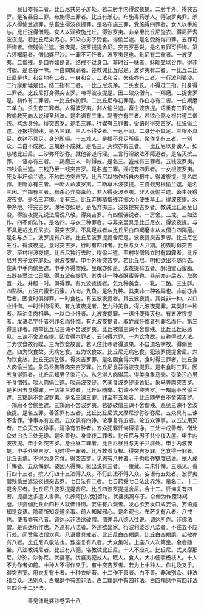 <!-- { "loadSidebar": true } -->
　　昼日亦有二者。比丘尼共男子屏处。若二肘半内得波夜提。二肘半外。得突吉罗。是名昼日二罪。布施得三罪者。比丘有杀心。布施毒药杀人。得波罗夷罪。杀非人得偷兰遮罪。杀畜生得波夜提罪。是名布施三罪。受施得四罪者。女人以手施与。比丘捉得僧残。女人以淫欲施比丘。得波罗夷。非亲里比丘尼施衣。得尼萨耆波夜提。若比丘尼染污心。知染心男子受食。得偷兰遮。是名受施得四罪。五罪可忏悔者。僧残偷兰遮。波夜提。波罗提提舍尼。突吉罗恶说。是名五罪可忏悔。第六须羯磨者。僧伽婆尸沙。一罪不可忏者。波罗夷是也。毗尼有二重者。一波罗夷。二僧残。身口亦如是者。结戒不过身口。非时谷一味者。稣毗盐以谷作。得非时服。是名谷一味。一白四羯磨者。差教诫比丘尼是。波罗夷有二者。一比丘二比丘尼是也。和合地有二者。一身和合。二法和合。失夜亦有二者。一行波利婆沙。二行摩那埵是也。结二指有二者。一比丘尼洗净。二头发长。不得过二指。打身得二罪者。比丘尼打身得突吉罗。啼得波夜提是。因二破众僧有。一羯磨。二捉舍罗是。初作有二罪者。一比丘作初罪。二比丘尼作初罪是。作白亦有二者。一白羯磨二单白。杀生有三罪者。人得波罗夷。非人偷兰遮。畜生波夜提。语重有三罪者。教偷教死向人说得圣利法。是名语有三重。骂詈亦有三者。若欲心骂女根谷道二僧残。骂余身分。得突吉罗。是名三罪。行媒有三罪者。受语时得突吉罗。往说偷兰遮。还报得僧残。是名三罪。三人不得受者。一远不闻。二身分不具足。三根不具足。衣钵不具足。身分所摄。十三难人。是根不具足所摄。聚作复有三者。一别众。二白不成就。三羯磨不成就。是名三。灭摈亦有三者。一比丘尼以身谤人。如慈地比丘尼。二沙弥坏沙弥。就他谷道行淫。三言行淫欲法不障道者。是名灭摈三罪。一语亦有三者。一羯磨三人一时得戒。是名三。盗戒有三罪者。五钱波罗夷。四钱偷兰遮。三钱乃至一钱突吉罗。是名盗三罪。淫戒有四罪者。一女根波罗夷。死女半坏偷兰遮。不触四边突吉罗。比丘尼以物作根自内根中。得波夜提。是名四罪。正断亦有三者。一断人命波罗夷。二断草木波夜提。三自截男根偷兰遮。是名三因。弃掷有三者。有杀心弃掷毒药。若人得死波罗夷。非人死偷兰遮。畜生死得波夜提。是名三弃掷。复有三。比丘弃掷精僧残弃掷大小便生草上。得波夜提。水中净地。得突吉罗。涕唾亦如是。是名弃掷三。波夜提突吉罗者。教诫比丘尼至日没。得波夜提先说法后说八敬。得突吉罗。有四信佛说者。一房舍。二戒。三如法作。四不如法作。是名四。与衣二种罪者。与非亲里具足比丘尼衣。得波夜提。与不具足戒比丘尼衣。得突吉罗。不具足戒者从比丘尼白四羯磨未从大僧白四羯磨。是名与衣二。波罗提有八者。比丘尼波罗提提舍尼是。波夜提突吉罗者。比丘尼乞生谷。得波夜提。食时突吉罗。行时有四罪者。比丘与女人共期。初去时得突吉罗。至村得波夜提。比丘尼独行去时。得偷兰遮。至村得僧残立时有四罪者。比丘尼共男子立在屏处。得波夜提。申手外得突吉罗。若比丘尼。明相欲出不随伴去。住离申手内偷兰遮。申手外得僧残。坐眠亦如是。波夜提有五者。酥油蜜石蜜脂。五器各受过七日服。得五波夜提罪。其类非一种者酥蜜等也。非前亦非后者。取聚置一处。并服一时。俱得罪。有九波夜提者。乞九种美食。一乳。二酪。三生酥。四熟酥。五油六蜜七石蜜。八肉。九鱼。是名九种。其类非一种各异也。非前亦非后者。因食时俱得罪。一时食也。有五波夜提者。其五波夜提。其类非一种。以口业忏悔。一时忏悔得灭。有九波夜提者。乞九种美食。得九波夜提罪。其类非一种者。酥油鱼肉相异。一以口业忏者。九波夜提罪。一语忏便得灭也。有五波夜提者。发语名字忏者列罪名而忏悔。有九波夜提者。取姓成忏悔者列罪名而忏。第三得三罪者。随举比丘尼三谏不舍波罗夷。比丘被僧三谏不舍僧残。比丘比丘尼恶见。三谏不舍波夜提。因食得六罪者。云何得六罪。一为饮食故。自称得过人法。二为饮食故行媒。三为饮食故言。若人住此寺者得道果。不自道名字故。得偷兰遮。四为饮食故。无病乞食。五为饮食故。比丘尼无病乞食。犯波罗提提舍尼。六为饮食故。比丘无病乞饭。得突吉罗罪。是名因食得六罪。食时得三罪者。比丘食人肉偷兰遮。象马龙狗等肉突吉罗罪。比丘尼食蒜得波夜提罪。是名食时三罪。因五食得罪者。比丘尼知男子染污心。从乞得人肉得蒜。得美食象马肉。受染污心男子食僧残。啖人肉偷兰遮。啖蒜波夜提。乞美食波罗提提舍尼。象马等肉突吉罗。是名因五食得罪。一切第三过者。比丘尼随举。初谏不舍突吉罗。一羯磨不舍偷兰遮。三羯磨不舍波罗夷。是名三谏三罪。罪至有五处者。比丘随举白不舍突吉罗。一羯磨不舍偷兰遮。三羯磨不舍波罗夷。若欲破僧三谏不舍僧残。恶见三谏不舍波夜提。是名五罪。善答罪有五者。比丘比丘尼式叉摩尼沙弥沙弥尼。五众具有三谏不舍罪。诤事亦有五者。五众俱有四诤。论事复有五者。论五众诤事。以五法用灭者。五众灭五众诤事。清净有五种者。五众犯罪忏悔得清净。三处中成善者。僧处众处白衣三处无诤。是名善也。身业夜二罪者。比丘尼与男子共业夜入屋。申手内波夜提。申手外突吉罗。身业昼二罪者。比丘尼昼日与男子共屏处。申手内波夜提。申手外突吉罗。见时得一罪者。比丘故看女根。得突吉罗罪。乞食得一罪者。比丘无病。不得为身乞食。得突吉罗。见恩有八种者。于拘睒弥犍度已说。依人成忏悔者。五众悔罪。要因人得悔。驱出说有三者。一覆藏。二未忏悔。三恶见。善行四十三者。摈人行四十三法得入众。不行此法不得入众。妄语有五处者。波罗夷僧残偷兰遮波夜提突吉罗。七日法有二者。七日药受七日法出界外。是名二。十二提舍尼者。比丘尼八波罗提提舍尼。比丘四波罗提提舍尼。合十二。忏悔复有四者。提婆达多遣人害佛。供养阿[少/兔]留陀。优婆夷离车子。众僧为作覆钵羯磨。沙婆伽比丘此四种人就佛忏悔。妄语有八观者。发心欲妄发口成妄语。妄语竟知是妄语。隐藏所知妄道余事。前人知解邪心。是名观也。布萨复有八者。八戒也。使者亦有八者。调达以非法欲破僧。僧差具八德人往说。调达所作。非佛法僧。是调达所作也。外道有八法者。外道欲出家。行波利婆沙八法者。不往五不应行处。闻赞佛法僧欢喜。八语受具戒者。比丘尼白四羯磨。比丘白四羯磨。起敬亦有八者。比丘尼八敬法也。豫座复有八者。大众集时。上座八人次第坐。余者随坐。八法教诫尼者。比丘有八德。堪教诫比丘尼。十人不应礼。比丘尼。式叉摩那尼。沙弥。沙弥尼。优婆塞。优婆夷犯戒人。眠人。食人。大小便嚼杨枝人。十人不为作者如前。十种人不得作叉手。有十突吉罗者。若为上十种人。作礼及叉手。得突吉罗。用衣复有十者。十种衣听著。十二作不善者。白不善。非法别众。非法和合众。法别众。白羯磨中有四非法。白二羯磨中有四非法。白四羯磨中有四非法三四合十二非法。

　　　　善见律毗婆沙卷第十八


